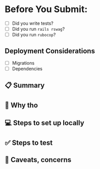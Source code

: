 # Before You Submit:
 * [ ] Did you write tests?
 * [ ] Did you run `rails rswag`?
 * [ ] Did you run `rubocop`?

## Deployment Considerations
* [ ] Migrations
* [ ] Dependencies

## 📋 Summary
<!-- A summary of your changes and a link to the ticket -->

## 🧐 Why tho
<!-- Why is this task necessary? -->

## 💻 Steps to set up locally
<!--
A list of things you need to change to get the code going
* Any new environment variables
* Any build steps
* Any docker changes
* Any migrations or tasks that need to run manually
-->

## ✅ Steps to test
<!-- Outline how to confirm the changes. Very similar to the **Steps to Reproduce** from tickets -->

## 🤔 Caveats, concerns
<!-- Anything you'd like to bring to the attention of reviewers -->

